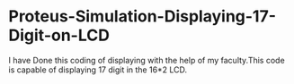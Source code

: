 # Proteus-Simulation-Displaying-17-Digit-on-LCD
I have Done this coding of displaying with the help of my faculty.This code is capable of displaying 17 digit in the 16*2 LCD.
